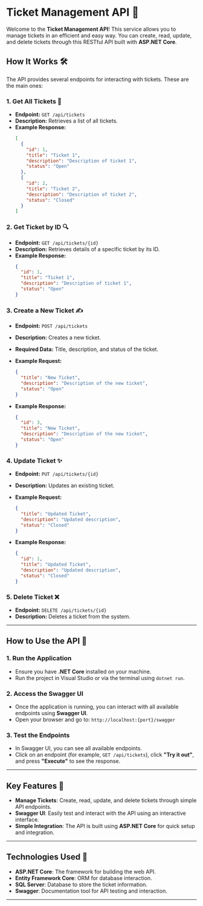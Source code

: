 
# Ticket Management API 🎫

Welcome to the **Ticket Management API**! This service allows you to manage tickets in an efficient and easy way. You can create, read, update, and delete tickets through this RESTful API built with **ASP.NET Core**.

## How It Works 🛠️

The API provides several endpoints for interacting with tickets. These are the main ones:

### 1. **Get All Tickets** 📜

- **Endpoint:** `GET /api/tickets`
- **Description:** Retrieves a list of all tickets.
- **Example Response:**
  ```json
  [
    {
      "id": 1,
      "title": "Ticket 1",
      "description": "Description of ticket 1",
      "status": "Open"
    },
    {
      "id": 2,
      "title": "Ticket 2",
      "description": "Description of ticket 2",
      "status": "Closed"
    }
  ]
  ```

### 2. **Get Ticket by ID** 🔍

- **Endpoint:** `GET /api/tickets/{id}`
- **Description:** Retrieves details of a specific ticket by its ID.
- **Example Response:**
  ```json
  {
    "id": 1,
    "title": "Ticket 1",
    "description": "Description of ticket 1",
    "status": "Open"
  }
  ```

### 3. **Create a New Ticket** ✍️

- **Endpoint:** `POST /api/tickets`
- **Description:** Creates a new ticket.
- **Required Data:** Title, description, and status of the ticket.
- **Example Request:**
  ```json
  {
    "title": "New Ticket",
    "description": "Description of the new ticket",
    "status": "Open"
  }
  ```

- **Example Response:**
  ```json
  {
    "id": 3,
    "title": "New Ticket",
    "description": "Description of the new ticket",
    "status": "Open"
  }
  ```

### 4. **Update Ticket** ✨

- **Endpoint:** `PUT /api/tickets/{id}`
- **Description:** Updates an existing ticket.
- **Example Request:**
  ```json
  {
    "title": "Updated Ticket",
    "description": "Updated description",
    "status": "Closed"
  }
  ```

- **Example Response:**
  ```json
  {
    "id": 1,
    "title": "Updated Ticket",
    "description": "Updated description",
    "status": "Closed"
  }
  ```

### 5. **Delete Ticket** ❌

- **Endpoint:** `DELETE /api/tickets/{id}`
- **Description:** Deletes a ticket from the system.

---

## How to Use the API 📝

### 1. **Run the Application**
   - Ensure you have **.NET Core** installed on your machine.
   - Run the project in Visual Studio or via the terminal using `dotnet run`.

### 2. **Access the Swagger UI**
   - Once the application is running, you can interact with all available endpoints using **Swagger UI**.
   - Open your browser and go to: `http://localhost:{port}/swagger`

### 3. **Test the Endpoints**
   - In Swagger UI, you can see all available endpoints.
   - Click on an endpoint (for example, `GET /api/tickets`), click **"Try it out"**, and press **"Execute"** to see the response.

---

## Key Features 🚀

- **Manage Tickets**: Create, read, update, and delete tickets through simple API endpoints.
- **Swagger UI**: Easily test and interact with the API using an interactive interface.
- **Simple Integration**: The API is built using **ASP.NET Core** for quick setup and integration.

---

## Technologies Used 🔧

- **ASP.NET Core**: The framework for building the web API.
- **Entity Framework Core**: ORM for database interaction.
- **SQL Server**: Database to store the ticket information.
- **Swagger**: Documentation tool for API testing and interaction.

---
